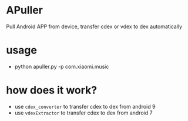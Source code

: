 # APuller
Pull Android APP from device, transfer cdex or vdex to dex automatically

# usage
- python apuller.py -p com.xiaomi.music

# how does it work?
- use `cdex_converter` to transfer cdex to dex from android 9
- use `vdexExtractor` to transfer cdex to dex from android 7